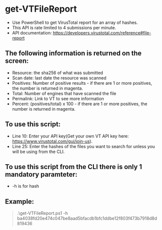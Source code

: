 # get-VTFileReport
- Use PowerShell to get VirusTotal report for an array of hashes.  
- This API is rate limited to 4 submissions per minute.  
- API documentation: https://developers.virustotal.com/reference#file-report
## The following information is returned on the screen:
- Resource: the sha256 of what was submitted
- Scan date: last date the resource was scanned
- Positives: Number of positive results - if there are 1 or more positives, the number is returned in magenta.  
- Total: Number of engines that have scanned the file
- Permalink: Link to VT to see more information
- Percent: (positives/total) x 100 - if there are 1 or more positives, the number is returned in magenta.
## To use this script:  
- Line 10: Enter your API key(Get your own VT API key here: https://www.virustotal.com/gui/join-us).  
- Line 25: Enter the hashes of the files you want to search for unless you will be using from the CLI.  
## To use this script from the CLI there is only 1 mandatory paramteter:   
- -h is for hash  
## Example:  
> .\get-VTFileReport.ps1 -h ba4038fd20e474c047be8aad5bfacdb1bfc1ddbe12f803f473b7918d8d819436

